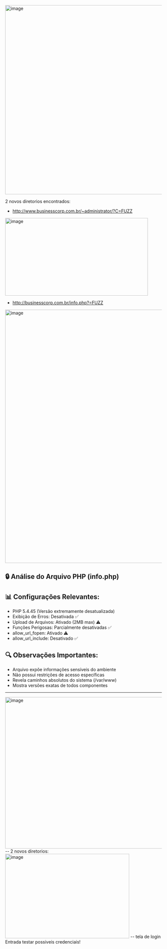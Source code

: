 

<img width="625" height="607" alt="image" src="https://github.com/user-attachments/assets/aa82316a-be84-4c1d-9b43-1603a418197c" />

2 novos diretorios encontrados:

- http://www.businesscorp.com.br/~administrator/?C=FUZZ
<img width="459" height="249" alt="image" src="https://github.com/user-attachments/assets/4b3d6f37-86f6-4f1e-a7dc-91dda80643cc" />

- http://businesscorp.com.br/info.php?=FUZZ
<img width="622" height="813" alt="image" src="https://github.com/user-attachments/assets/17fc035f-4b25-47be-9353-b348abc59cae" />

## 🔒 Análise do Arquivo PHP (info.php)

## 📊 Configurações Relevantes:

- PHP 5.4.45 (Versão extremamente desatualizada)
- Exibição de Erros: Desativada ✅
- Upload de Arquivos: Ativado (2MB max) ⚠️
- Funções Perigosas: Parcialmente desativadas ✅
- allow_url_fopen: Ativado ⚠️
- allow_url_include: Desativado ✅

## 🔍 Observações Importantes:

- Arquivo expõe informações sensíveis do ambiente
- Não possui restrições de acesso específicas
- Revela caminhos absolutos do sistema (/var/www)
- Mostra versões exatas de todos componentes

---

<img width="1004" height="486" alt="image" src="https://github.com/user-attachments/assets/61e78faf-fe33-4644-a8fb-1e0af8220c7e" />
-- 2 novos diretorios:
<img width="399" height="271" alt="image" src="https://github.com/user-attachments/assets/d38f5f24-c97f-4c9b-8e92-ae6bea24f3fd" />
-- tela de login Entrada testar possiveis credenciais!





